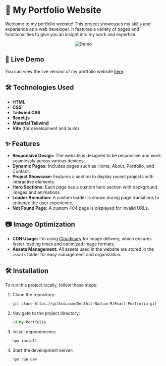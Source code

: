 # 🌟 My Portfolio Website

Welcome to my portfolio website! This project showcases my skills and experience as a web developer. It features a variety of pages and functionalities to give you an insight into my work and expertise.

<div align="center">
  <img alt="Demo" src="./Screenshot/screenshot.png" />
</div>

## 🚀 Live Demo

You can view the live version of my portfolio website [here](https://delightful-gnome-3e1e0e.netlify.app/).

## 🛠️ Technologies Used

- **HTML**
- **CSS**
- **Tailwind CSS**
- **React.js**
- **Material Tailwind**
- **Vite** (for development and build)

## ✨ Features

- **Responsive Design:** The website is designed to be responsive and work seamlessly across various devices.
- **Dynamic Pages:** Includes pages such as Home, About, Portfolio, and Contact.
- **Project Showcase:** Features a section to display recent projects with interactive elements.
- **Hero Sections:** Each page has a custom hero section with background images and animations.
- **Loader Animation:** A custom loader is shown during page transitions to enhance the user experience.
- **Not Found Page:** A custom 404 page is displayed for invalid URLs.

## 📷 Image Optimization

- **CDN Usage:** I'm using [Cloudinary](https://cloudinary.com/) for image delivery, which ensures faster loading times and optimized image formats.
- **Assets Management:** All assets used in the website are stored in the `assets` folder for easy management and organization.

## 🛠️ Installation

To run this project locally, follow these steps:

1. Clone the repository:

   ```bash
   git clone https://github.com/Senthil-Nathan-R/React-Portfolio.git

2. Navigate to the project directory:
   
   ```bash
   cd My-Portfolio

3. Install dependencies:

   ```bash
   npm install

4. Start the development server:

   ```bash
   npm run dev
